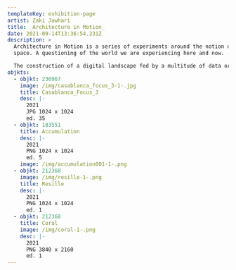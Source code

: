 ```yaml
---
templateKey: exhibition-page
artist: Zaki Jawhari
title: _Architecture in Motion_
date: 2021-09-14T13:36:54.231Z
description: >
  Architecture in Motion is a series of experiments around the notion of hybrid
  space. A questioning of the world we are experiencing here and now.

  The construction of a digital landscape fed by a multitude of data organized and processed by the machine according to a series of simple and repetitive rules. This procedural approach generates spaces and abstract architectures, the start of a new digital exploration. 
objkts:
  - objkt: 236967
    image: /img/casablanca_focus_3-1-.jpg
    title: Casablanca_Focus_3
    desc: |-
      2021
      JPG 1024 x 1024
      ed. 35
  - objkt: 183551
    title: Accumulation
    desc: |-
      2021
      PNG 1024 x 1024
      ed. 5
    image: /img/accumulation001-1-.png
  - objkt: 212368
    image: /img/resille-1-.png
    title: Resille
    desc: |-
      2021
      PNG 1024 x 1024
      ed. 1
  - objkt: 212368
    title: Coral
    image: /img/coral-1-.png
    desc: |-
      2021
      PNG 3840 x 2160
      ed. 1
---
```

